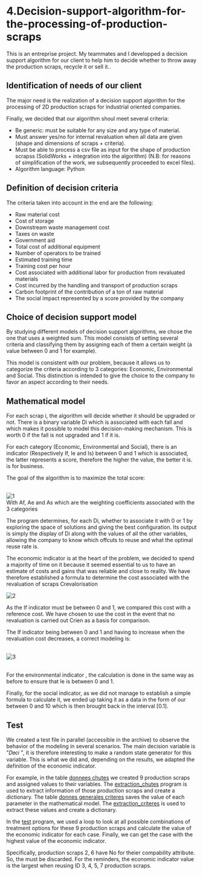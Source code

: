 # 4.Decision-support-algorithm-for-the-processing-of-production-scraps
This is an entreprise project. My teammates and I developped a decision support algorithm for our client to help him to decide whether to throw away the production scraps, recycle it or sell it..

## Identification of needs of our client
The major need is the realization of a decision support algorithm for the processing of 2D production scraps for industrial oriented companies.

Finally, we decided that our algorithm shoul meet several criteria:
- Be generic: must be suitable for any size and any type of material.
- Must answer yes/no for internal revaluation when all data are given (shape and dimensions of scraps + criteria).
- Must be able to process a csv file as input for the shape of production scrapss (SolidWorks + integration into the algorithm) (N.B: for reasons of simplification of the work, we subsequently proceeded to excel files).
- Algorithm language: Python

## Definition of decision criteria
The criteria taken into account in the end are the following:
- Raw material cost
- Cost of storage
- Downstream waste management cost
- Taxes on waste
- Government aid
- Total cost of additional equipment
- Number of operators to be trained
- Estimated training time
- Training cost per hour
- Cost associated with additional labor for production from revaluated materials
- Cost incurred by the handling and transport of production scraps
- Carbon footprint of the contribution of a ton of raw material
- The social impact represented by a score provided by the company

## Choice of decision support model
By studying different models of decision support algorithms, we chose the one that uses a weighted sum. This model consists of setting several criteria and classifying them by assigning each of them a certain weight (a value between 0 and 1 for example).

This model is consistent with our problem, because it allows us to categorize the criteria according to 3 categories: Economic, Environmental and Social. This distinction is intended to give the choice to the company to favor an aspect according to their needs.

## Mathematical model
For each scrap i, the algorithm will decide whether it should be upgraded or not. There is a binary variable Di which is associated with each fall and which makes it possible to model this decision-making mechanism. This is worth 0 if the fall is not upgraded and 1 if it is.

For each category (Economic, Environmental and Social), there is an indicator (Respectively If, Ie and Is) between 0 and 1 which is associated, the latter represents a score, therefore the higher the value, the better it is. is for business.

The goal of the algorithm is to maximize the total score:

<br>![1](https://github.com/Weizhe-JIA/4.Decision-support-algorithm-for-the-processing-of-production-scraps/blob/main/imgs/1.png)
<br>With Af, Ae and As which are the weighting coefficients associated with the 3 categories

The program determines, for each Di, whether to associate it with 0 or 1 by exploring the space of solutions and giving the best configuration. Its output is simply the display of Di along with the values ​​of all the other variables, allowing the company to know which offcuts to reuse and what the optimal reuse rate is.

The economic indicator is at the heart of the problem, we decided to spend a majority of time on it because it seemed essential to us to have an estimate of costs and gains that was reliable and close to reality. We have therefore established a formula to determine the cost associated with the revaluation of scraps Crevalorisation

![2](https://github.com/Weizhe-JIA/4.Decision-support-algorithm-for-the-processing-of-production-scraps/blob/main/imgs/2.png)

As the If indicator must be between 0 and 1, we compared this cost with a reference cost. We have chosen to use the cost in the event that no revaluation is carried out Crien as a basis for comparison.

The If indicator being between 0 and 1 and having to increase when the revaluation cost decreases, a correct modeling is:

<br>![3](https://github.com/Weizhe-JIA/4.Decision-support-algorithm-for-the-processing-of-production-scraps/blob/main/imgs/3.png)

<br>For the environmental indicator , the calculation is done in the same way as before to ensure that Ie is between 0 and 1.

Finally, for the social indicator, as we did not manage to establish a simple formula to calculate it, we ended up taking it as a data in the form of our between 0 and 10 which is then brought back in the interval [0.1].

## Test
We created a test file in parallel (accessible in the archive) to observe the behavior of the modeling in several scenarios. The main decision variable is "𝐷𝑒𝑐𝑖
", it is therefore interesting to make a random state generator for this variable. This is what we did and, depending on the results, we adapted the definition of the economic indicator.

For example, in the table [donnees chutes](https://github.com/Weizhe-JIA/4.Decision-support-algorithm-for-the-processing-of-production-scraps/blob/main/donnees%20chutes.xlsx/) we created 9 production scraps and assigned values to their variables. The [extraction_chutes](https://github.com/Weizhe-JIA/4.Decision-support-algorithm-for-the-processing-of-production-scraps/blob/main/extraction_chutes.py/) program is used to extract information of those production scraps and create a dictionary. The table [donnes generales criteres](https://github.com/Weizhe-JIA/4.Decision-support-algorithm-for-the-processing-of-production-scraps/blob/main/donnees%20generales%20criteres.xlsx/) saves the value of each parameter in the mathematical model. The [extraction_criteres](https://github.com/Weizhe-JIA/4.Decision-support-algorithm-for-the-processing-of-production-scraps/blob/main/extraction_criteres.py/) is used to extract these values and create a dictionary.

In the [test](https://github.com/Weizhe-JIA/4.Decision-support-algorithm-for-the-processing-of-production-scraps/blob/main/test.py/) program, we used a loop to look at all possible combinations of treatment options for these 9 production scraps and calculate the value of the economic indicator for each case. Finally, we can get the case with the highest value of the economic indicator.

Specifically, production scraps 2, 6 have No for theier compability attribute. So, the must be discarded. For the reminders, the economic indicator value is the largest when reusing ID 3, 4, 5, 7 production scraps.
